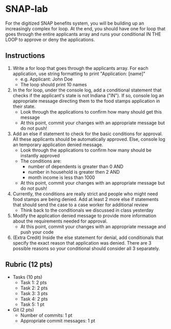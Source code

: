 # SNAP-lab
For the digitized SNAP benefits system, you will be building up an increasingly complex for loop. At the end, you should have one for loop that goes through the entire applicants array and runs your conditional IN THE LOOP to approve or deny the applications.

## Instructions
1. Write a for loop that goes through the applicants array. For each application, use string formatting to print "Application: [name]"
    - e.g. Applicant: John Doe
    - The loop should print 10 names
2. In the for loop, under the console log, add a conditional statement that checks if the applicant's state is not Indiana ("IN"). If so, console log an appropriate message directing them to the food stamps application in their state.
    - Look through the applications to confirm how many should get this message
    - At this point, commit your changes with an appropriate message but do not push!
3. Add an else if statement to check for the basic conditions for approval. All these applicants should be automatically approved. Else, console log an temporary application denied message.
    - Look through the applications to confirm how many should be instantly approved
    - The conditions are:
        - number of dependents is greater than 0 AND
        - number in household is greater then 2 AND
        - month income is less than 1000
    - At this point, commit your changes with an appropriate message but do not push!
4. Currently, the conditions are really strict and people who might need food stamps are being denied. Add at least 2 more else if statements that should send the case to a case worker for additional review
    - Think back to the conditionals we discussed in class yesterday
5. Modify the application denied message to provide more information about the requirements needed for approval. 
    - At this point, commit your changes with an appropriate message and push your code
6. (Extra Credit) Inside the else statement for denial, add conditionals that specify the exact reason that application was denied. There are 3 possible reasons so your conditional should consider all 3 separately.
    
## Rubric (12 pts)
- Tasks (10 pts)
    - Task 1: 2 pts
    - Task 2: 2 pts
    - Task 3: 3 pts
    - Task 4: 2 pts
    - Task 5: 1 pt
- Git (2 pts)
    - Number of commits: 1 pt
    - Appropriate commit messages: 1 pt